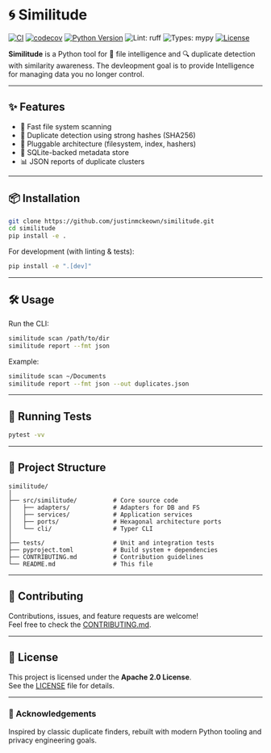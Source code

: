 # 🌀 Similitude

[![CI](https://github.com/justinmckeown/similitude/actions/workflows/ci.yml/badge.svg)](https://github.com/justinmckeown/similitude/actions/workflows/ci.yml)
[![codecov](https://codecov.io/gh/justinmckeown/similitude/branch/main/graph/badge.svg)](https://codecov.io/gh/justinmckeown/similitude)
[![Python Version](https://img.shields.io/badge/python-3.10%2B-blue)](https://www.python.org/downloads/)
![Lint: ruff](https://img.shields.io/badge/lint-ruff-informational)
![Types: mypy](https://img.shields.io/badge/types-mypy-informational)
[![License](https://img.shields.io/badge/license-Apache--2.0-green)](LICENSE)

**Similitude** is a Python tool for 📂 file intelligence and 🔍 duplicate detection with similarity awareness. The devleopment goal is to provide Intelligence for managing data you no longer control.

---

## ✨ Features

- 🚀 Fast file system scanning  
- 🧩 Duplicate detection using strong hashes (SHA256)  
- 🔎 Pluggable architecture (filesystem, index, hashers)  
- 💾 SQLite-backed metadata store  
- 📊 JSON reports of duplicate clusters  

---

## 📦 Installation

```bash
git clone https://github.com/justinmckeown/similitude.git
cd similitude
pip install -e .
```

For development (with linting & tests):

```bash
pip install -e ".[dev]"
```

---

## 🛠️ Usage

Run the CLI:

```bash
similitude scan /path/to/dir
similitude report --fmt json
```

Example:  

```bash
similitude scan ~/Documents
similitude report --fmt json --out duplicates.json
```

---

## 🧪 Running Tests

```bash
pytest -vv
```

---

## 📂 Project Structure

```
similitude/
│
├── src/similitude/          # Core source code
│   ├── adapters/            # Adapters for DB and FS
│   ├── services/            # Application services
│   ├── ports/               # Hexagonal architecture ports
│   └── cli/                 # Typer CLI
│
├── tests/                   # Unit and integration tests
├── pyproject.toml           # Build system + dependencies
├── CONTRIBUTING.md          # Contribution guidelines
└── README.md                # This file
```

---

## 🤝 Contributing

Contributions, issues, and feature requests are welcome!  
Feel free to check the [CONTRIBUTING.md](CONTRIBUTING.md).

---

## 📜 License

This project is licensed under the **Apache 2.0 License**.  
See the [LICENSE](LICENSE) file for details.

---

### 🙌 Acknowledgements
Inspired by classic duplicate finders, rebuilt with modern Python tooling and privacy engineering goals.  